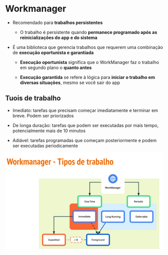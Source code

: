 # Workmanager

- Recomendado para **trabalhos persistentes**
  - O trabalho é persistente quando **permanece programado após as reinicializações do app e do sistema**
 
- É uma biblioteca que gerencia trabalhos que requerem uma combinação de **execução oportunista e garantiada**
  - **Execução oportunista** significa que o WorkManager faz o trabalho em segundo plano o **quanto antes**
 
  - **Execução garantida** se refere à lógica para **iniciar o trabalho em diversas situações**, mesmo se você sair do app
 
## Tuois de trabalho

- Imediato: tarefas que precisam começar imediatamente e terminar em breve. Podem ser priorizados

- De longa duração: tarefas que podem ser executadas por mais tempo, potencialmente mais de 10 minutos

- Adiável: tarefas programadas que começam posteriormente e podem ser executadas periodicamente

<img src=".assets/215.jpg">
